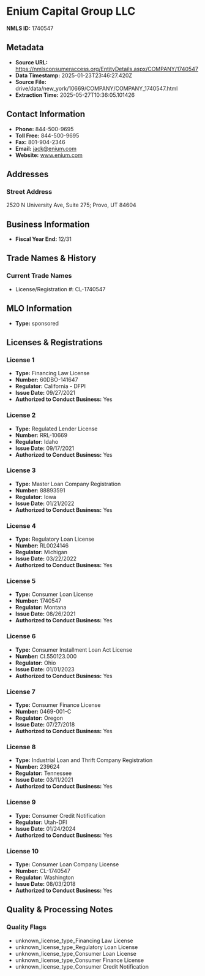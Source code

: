 # Enium Capital Group LLC

**NMLS ID:** 1740547

## Metadata
- **Source URL:** https://nmlsconsumeraccess.org/EntityDetails.aspx/COMPANY/1740547
- **Data Timestamp:** 2025-01-23T23:46:27.420Z
- **Source File:** drive/data/new_york/10669/COMPANY/COMPANY_1740547.html
- **Extraction Time:** 2025-05-27T10:36:05.101426

## Contact Information
- **Phone:** 844-500-9695
- **Toll Free:** 844-500-9695
- **Fax:** 801-904-2346
- **Email:** jack@enium.com
- **Website:** www.enium.com

## Addresses
### Street Address
2520 N University Ave, Suite 275; Provo, UT 84604

## Business Information
- **Fiscal Year End:** 12/31

## Trade Names & History
### Current Trade Names
- License/Registration #: CL-1740547

## MLO Information
- **Type:** sponsored

## Licenses & Registrations

### License 1
- **Type:** Financing Law License
- **Number:** 60DBO-141647
- **Regulator:** California - DFPI
- **Issue Date:** 09/27/2021
- **Authorized to Conduct Business:** Yes

### License 2
- **Type:** Regulated Lender License
- **Number:** RRL-10669
- **Regulator:** Idaho
- **Issue Date:** 09/17/2021
- **Authorized to Conduct Business:** Yes

### License 3
- **Type:** Master Loan Company Registration
- **Number:** 88893591
- **Regulator:** Iowa
- **Issue Date:** 01/21/2022
- **Authorized to Conduct Business:** Yes

### License 4
- **Type:** Regulatory Loan License
- **Number:** RL0024146
- **Regulator:** Michigan
- **Issue Date:** 03/22/2022
- **Authorized to Conduct Business:** Yes

### License 5
- **Type:** Consumer Loan License
- **Number:** 1740547
- **Regulator:** Montana
- **Issue Date:** 08/26/2021
- **Authorized to Conduct Business:** Yes

### License 6
- **Type:** Consumer Installment Loan Act License
- **Number:** CI.550123.000
- **Regulator:** Ohio
- **Issue Date:** 01/01/2023
- **Authorized to Conduct Business:** Yes

### License 7
- **Type:** Consumer Finance License
- **Number:** 0469-001-C
- **Regulator:** Oregon
- **Issue Date:** 07/27/2018
- **Authorized to Conduct Business:** Yes

### License 8
- **Type:** Industrial Loan and Thrift Company Registration
- **Number:** 239624
- **Regulator:** Tennessee
- **Issue Date:** 03/11/2021
- **Authorized to Conduct Business:** Yes

### License 9
- **Type:** Consumer Credit Notification
- **Regulator:** Utah-DFI
- **Issue Date:** 01/24/2024
- **Authorized to Conduct Business:** Yes

### License 10
- **Type:** Consumer Loan Company License
- **Number:** CL-1740547
- **Regulator:** Washington
- **Issue Date:** 08/03/2018
- **Authorized to Conduct Business:** Yes

## Quality & Processing Notes
### Quality Flags
- unknown_license_type_Financing Law License
- unknown_license_type_Regulatory Loan License
- unknown_license_type_Consumer Loan License
- unknown_license_type_Consumer Finance License
- unknown_license_type_Consumer Credit Notification

